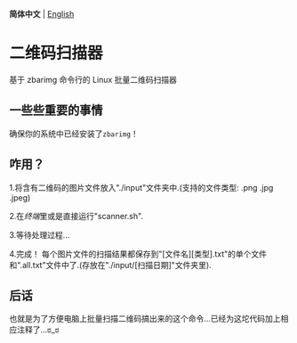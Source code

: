 **简体中文** | [English](README_en.md)

# 二维码扫描器

基于 zbarimg 命令行的 Linux 批量二维码扫描器

## 一些些重要的事情

确保你的系统中已经安装了`zbarimg`！

## 咋用？

1.将含有二维码的图片文件放入"./input"文件夹中.(支持的文件类型: .png .jpg .jpeg)

2.在*终端*里或是直接运行"scanner.sh".

3.等待处理过程...

4.完成！ 每个图片文件的扫描结果都保存到"[文件名][类型].txt"的单个文件和".all.txt"文件中了.(存放在"./input/[扫描日期]"文件夹里).

## 后话

也就是为了方便电脑上批量扫描二维码搞出来的这个命令...已经为这坨代码加上相应注释了...ಠ_ಠ